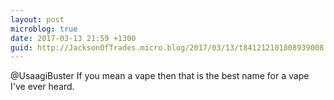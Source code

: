 ```yaml
---
layout: post
microblog: true
date: 2017-03-13 21:59 +1300
guid: http://JacksonOfTrades.micro.blog/2017/03/13/t841212101808939008.html
---
```

@UsaagiBuster If you mean a vape then that is the best name for a vape I've ever heard.
